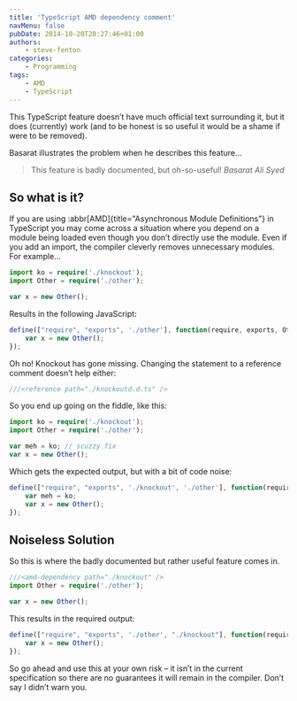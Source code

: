 ```yaml
---
title: 'TypeScript AMD dependency comment'
navMenu: false
pubDate: 2014-10-20T20:27:46+01:00
authors:
    - steve-fenton
categories:
    - Programming
tags:
    - AMD
    - TypeScript
---
```


This TypeScript feature doesn’t have much official text surrounding it, but it does (currently) work (and to be honest is so useful it would be a shame if were to be removed).

Basarat illustrates the problem when he describes this feature…

> This feature is badly documented, but oh-so-useful! <cite>Basarat Ali Syed</cite>

## So what is it?

If you are using :abbr[AMD]{title="Asynchronous Module Definitions"} in TypeScript you may come across a situation where you depend on a module being loaded even though you don’t directly use the module. Even if you add an import, the compiler cleverly removes unnecessary modules. For example…

```typescript
import ko = require('./knockout');
import Other = require('./other');

var x = new Other();
```

Results in the following JavaScript:

```javascript
define(["require", "exports", './other'], function(require, exports, Other) {
    var x = new Other();
});
```

Oh no! Knockout has gone missing. Changing the statement to a reference comment doesn’t help either:

```typescript
///<reference path="./knockoutd.d.ts" />
```

So you end up going on the fiddle, like this:

```typescript
import ko = require('./knockout');
import Other = require('./other');

var meh = ko; // scuzzy fix
var x = new Other();
```

Which gets the expected output, but with a bit of code noise:

```javascript
define(["require", "exports", './knockout', './other'], function(require, exports, ko, Other) {
    var meh = ko;
    var x = new Other();
});
```

## Noiseless Solution

So this is where the badly documented but rather useful feature comes in.

```typescript
///<amd-dependency path="./knockout" />
import Other = require('./other');

var x = new Other();
```

This results in the required output:

```javascript
define(["require", "exports", './other', "./knockout"], function(require, exports, Other) {
    var x = new Other();
});
```

So go ahead and use this at your own risk – it isn’t in the current specification so there are no guarantees it will remain in the compiler. Don’t say I didn’t warn you.